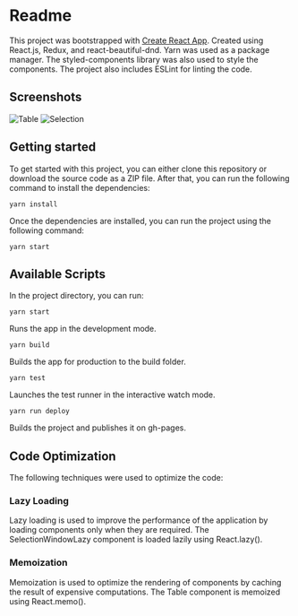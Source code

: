 # Readme

This project was bootstrapped with [Create React App](https://github.com/facebook/create-react-app).
Created using React.js, Redux, and react-beautiful-dnd.
Yarn was used as a package manager.
The styled-components library was also used to style the components.
The project also includes ESLint for linting the code.

## Screenshots

![Table](https://user-images.githubusercontent.com/80011474/220156168-7614c69d-fb48-4413-8535-51e9247c594c.png)
![Selection](https://user-images.githubusercontent.com/80011474/220156809-8a9f9679-12f3-4b51-89c8-013107c69079.png)


## Getting started
To get started with this project, you can either clone this repository or download the source code as a ZIP file. After that, you can run the following command to install the dependencies:

```
yarn install
```
Once the dependencies are installed, you can run the project using the following command:

```
yarn start
```  
## Available Scripts
In the project directory, you can run:

```
yarn start
```
Runs the app in the development mode.

```
yarn build
```
Builds the app for production to the build folder.

```
yarn test
```
Launches the test runner in the interactive watch mode.

```
yarn run deploy
```
Builds the project and publishes it on gh-pages.

## Code Optimization
The following techniques were used to optimize the code:

### Lazy Loading
Lazy loading is used to improve the performance of the application by loading components only when they are required. The SelectionWindowLazy component is loaded lazily using React.lazy().

### Memoization
Memoization is used to optimize the rendering of components by caching the result of expensive computations. The Table component is memoized using React.memo().
